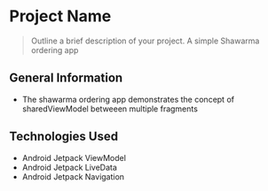 # Project Name
> Outline a brief description of your project. A simple Shawarma ordering app


## General Information
- The shawarma ordering app demonstrates the concept of sharedViewModel betweeen multiple fragments



## Technologies Used
- Android Jetpack ViewModel
- Android Jetpack LiveData
- Android Jetpack Navigation
